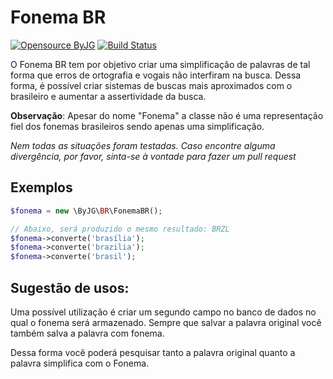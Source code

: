 # Fonema BR

[![Opensource ByJG](https://img.shields.io/badge/opensource-byjg.com-brightgreen.svg)](http://opensource.byjg.com)
[![Build Status](https://travis-ci.com/byjg/fonemabr.svg?branch=master)](https://travis-ci.com/byjg/fonemabr)

O Fonema BR tem por objetivo criar uma simplificação de palavras de tal forma que erros de ortografia e
vogais não interfiram na busca. Dessa forma, é possível criar sistemas de buscas mais aproximados com o 
brasileiro e aumentar a assertividade da busca.

**Observação**: Apesar do nome "Fonema" a classe não é uma representação fiel dos fonemas brasileiros sendo
apenas uma simplificação.

*Nem todas as situações foram testadas. Caso encontre alguma divergência, por favor, sinta-se à vontade para
fazer um pull request*

## Exemplos

```php
$fonema = new \ByJG\BR\FonemaBR();

// Abaixo, será produzido o mesmo resultado: BRZL
$fonema->converte('brasília');
$fonema->converte('brazilia');
$fonema->converte('brasil');
```

## Sugestão de usos:

Uma possível utilização é criar um segundo campo no banco de dados no qual o fonema será armazenado. 
Sempre que salvar a palavra original você também salva a palavra com fonema.

Dessa forma você poderá pesquisar tanto a palavra original quanto a palavra simplifica com o Fonema.

